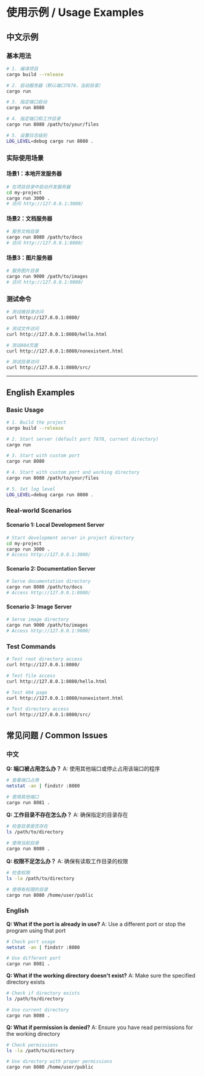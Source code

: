 # 使用示例 / Usage Examples

## 中文示例

### 基本用法

```bash
# 1. 编译项目
cargo build --release

# 2. 启动服务器（默认端口7878，当前目录）
cargo run

# 3. 指定端口启动
cargo run 8080

# 4. 指定端口和工作目录
cargo run 8080 /path/to/your/files

# 5. 设置日志级别
LOG_LEVEL=debug cargo run 8080 .
```

### 实际使用场景

#### 场景1：本地开发服务器
```bash
# 在项目目录中启动开发服务器
cd my-project
cargo run 3000 .
# 访问 http://127.0.0.1:3000/
```

#### 场景2：文档服务器
```bash
# 服务文档目录
cargo run 8080 /path/to/docs
# 访问 http://127.0.0.1:8080/
```

#### 场景3：图片服务器
```bash
# 服务图片目录
cargo run 9000 /path/to/images
# 访问 http://127.0.0.1:9000/
```

### 测试命令

```bash
# 测试根目录访问
curl http://127.0.0.1:8080/

# 测试文件访问
curl http://127.0.0.1:8080/hello.html

# 测试404页面
curl http://127.0.0.1:8080/nonexistent.html

# 测试目录访问
curl http://127.0.0.1:8080/src/
```

---

## English Examples

### Basic Usage

```bash
# 1. Build the project
cargo build --release

# 2. Start server (default port 7878, current directory)
cargo run

# 3. Start with custom port
cargo run 8080

# 4. Start with custom port and working directory
cargo run 8080 /path/to/your/files

# 5. Set log level
LOG_LEVEL=debug cargo run 8080 .
```

### Real-world Scenarios

#### Scenario 1: Local Development Server
```bash
# Start development server in project directory
cd my-project
cargo run 3000 .
# Access http://127.0.0.1:3000/
```

#### Scenario 2: Documentation Server
```bash
# Serve documentation directory
cargo run 8080 /path/to/docs
# Access http://127.0.0.1:8080/
```

#### Scenario 3: Image Server
```bash
# Serve image directory
cargo run 9000 /path/to/images
# Access http://127.0.0.1:9000/
```

### Test Commands

```bash
# Test root directory access
curl http://127.0.0.1:8080/

# Test file access
curl http://127.0.0.1:8080/hello.html

# Test 404 page
curl http://127.0.0.1:8080/nonexistent.html

# Test directory access
curl http://127.0.0.1:8080/src/
```

## 常见问题 / Common Issues

### 中文

**Q: 端口被占用怎么办？**
A: 使用其他端口或停止占用该端口的程序
```bash
# 查看端口占用
netstat -an | findstr :8080

# 使用其他端口
cargo run 8081 .
```

**Q: 工作目录不存在怎么办？**
A: 确保指定的目录存在
```bash
# 检查目录是否存在
ls /path/to/directory

# 使用当前目录
cargo run 8080 .
```

**Q: 权限不足怎么办？**
A: 确保有读取工作目录的权限
```bash
# 检查权限
ls -la /path/to/directory

# 使用有权限的目录
cargo run 8080 /home/user/public
```

### English

**Q: What if the port is already in use?**
A: Use a different port or stop the program using that port
```bash
# Check port usage
netstat -an | findstr :8080

# Use different port
cargo run 8081 .
```

**Q: What if the working directory doesn't exist?**
A: Make sure the specified directory exists
```bash
# Check if directory exists
ls /path/to/directory

# Use current directory
cargo run 8080 .
```

**Q: What if permission is denied?**
A: Ensure you have read permissions for the working directory
```bash
# Check permissions
ls -la /path/to/directory

# Use directory with proper permissions
cargo run 8080 /home/user/public
``` 